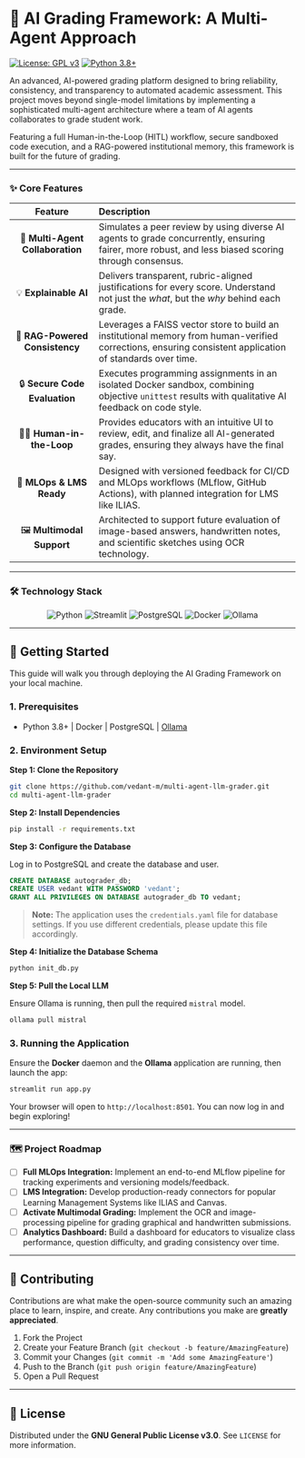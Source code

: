 
# 🤖 AI Grading Framework: A Multi-Agent Approach

[![License: GPL v3](https://img.shields.io/badge/License-GPLv3-blue.svg)](https://www.gnu.org/licenses/gpl-3.0)
[![Python 3.8+](https://img.shields.io/badge/python-3.8+-blue.svg)](https://www.python.org/downloads/release/python-380/)

An advanced, AI-powered grading platform designed to bring reliability, consistency, and transparency to automated academic assessment. This project moves beyond single-model limitations by implementing a sophisticated multi-agent architecture where a team of AI agents collaborates to grade student work. 

Featuring a full Human-in-the-Loop (HITL) workflow, secure sandboxed code execution, and a RAG-powered institutional memory, this framework is built for the future of grading.

---

### ✨ Core Features

<div align="center">

| Feature | Description |
| :---: | :--- |
| 🤖 **Multi-Agent Collaboration** | Simulates a peer review by using diverse AI agents to grade concurrently, ensuring fairer, more robust, and less biased scoring through consensus. |
| 💡 **Explainable AI** | Delivers transparent, rubric-aligned justifications for every score. Understand not just the *what*, but the *why* behind each grade. |
| 🧠 **RAG-Powered Consistency** | Leverages a FAISS vector store to build an institutional memory from human-verified corrections, ensuring consistent application of standards over time. |
| 🔒 **Secure Code Evaluation** | Executes programming assignments in an isolated Docker sandbox, combining objective `unittest` results with qualitative AI feedback on code style. |
| 🧑‍🏫 **Human-in-the-Loop** | Provides educators with an intuitive UI to review, edit, and finalize all AI-generated grades, ensuring they always have the final say. |
| 🚀 **MLOps & LMS Ready** | Designed with versioned feedback for CI/CD and MLOps workflows (MLflow, GitHub Actions), with planned integration for LMS like ILIAS. |
| 🖼️ **Multimodal Support** | Architected to support future evaluation of image-based answers, handwritten notes, and scientific sketches using OCR technology. |

</div>

---

### 🛠️ Technology Stack

<p align="center">
  <img src="https://img.shields.io/badge/Python-3776AB?style=for-the-badge&logo=python&logoColor=white" alt="Python" />
  <img src="https://img.shields.io/badge/Streamlit-FF4B4B?style=for-the-badge&logo=streamlit&logoColor=white" alt="Streamlit" />
  <img src="https://img.shields.io/badge/PostgreSQL-4169E1?style=for-the-badge&logo=postgresql&logoColor=white" alt="PostgreSQL" />
  <img src="https://img.shields.io/badge/Docker-2496ED?style=for-the-badge&logo=docker&logoColor=white" alt="Docker" />
  <img src="https://img.shields.io/badge/Ollama-000000?style=for-the-badge&logo=ollama&logoColor=white" alt="Ollama" />
</p>

---

## 🚀 Getting Started

This guide will walk you through deploying the AI Grading Framework on your local machine.

### 1. Prerequisites

- Python 3.8+ | Docker | PostgreSQL | [Ollama](https://ollama.com/)

### 2. Environment Setup

**Step 1: Clone the Repository**
```bash
git clone https://github.com/vedant-m/multi-agent-llm-grader.git
cd multi-agent-llm-grader
```

**Step 2: Install Dependencies**
```bash
pip install -r requirements.txt
```

**Step 3: Configure the Database**

Log in to PostgreSQL and create the database and user. 
```sql
CREATE DATABASE autograder_db;
CREATE USER vedant WITH PASSWORD 'vedant';
GRANT ALL PRIVILEGES ON DATABASE autograder_db TO vedant;
```
> **Note:** The application uses the `credentials.yaml` file for database settings. If you use different credentials, please update this file accordingly.

**Step 4: Initialize the Database Schema**
```bash
python init_db.py
```

**Step 5: Pull the Local LLM**

Ensure Ollama is running, then pull the required `mistral` model.
```bash
ollama pull mistral
```

### 3. Running the Application

Ensure the **Docker** daemon and the **Ollama** application are running, then launch the app:
```bash
streamlit run app.py
```
Your browser will open to `http://localhost:8501`. You can now log in and begin exploring!

---

### 🗺️ Project Roadmap

- [ ] **Full MLOps Integration:** Implement an end-to-end MLflow pipeline for tracking experiments and versioning models/feedback.
- [ ] **LMS Integration:** Develop production-ready connectors for popular Learning Management Systems like ILIAS and Canvas.
- [ ] **Activate Multimodal Grading:** Implement the OCR and image-processing pipeline for grading graphical and handwritten submissions.
- [ ] **Analytics Dashboard:** Build a dashboard for educators to visualize class performance, question difficulty, and grading consistency over time.

---

## 🤝 Contributing

Contributions are what make the open-source community such an amazing place to learn, inspire, and create. Any contributions you make are **greatly appreciated**.

1.  Fork the Project
2.  Create your Feature Branch (`git checkout -b feature/AmazingFeature`)
3.  Commit your Changes (`git commit -m 'Add some AmazingFeature'`)
4.  Push to the Branch (`git push origin feature/AmazingFeature`)
5.  Open a Pull Request

---

## 📜 License

Distributed under the **GNU General Public License v3.0**. See `LICENSE` for more information.
